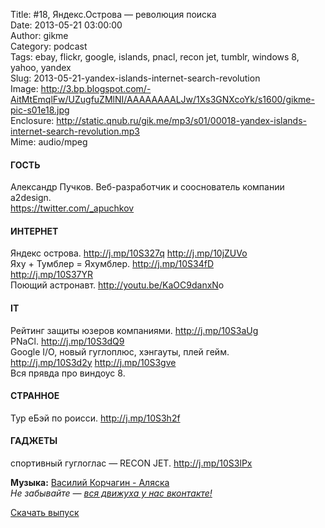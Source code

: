 Title: #18, Яндекс.Острова — революция поиска  
Date: 2013-05-21 03:00:00  
Author: gikme  
Category: podcast  
Tags: ebay, flickr, google, islands, pnacl, recon jet, tumblr, windows 8, yahoo, yandex  
Slug: 2013-05-21-yandex-islands-internet-search-revolution  
Image: http://3.bp.blogspot.com/-AitMtEmqlFw/UZugfuZMlNI/AAAAAAAALJw/1Xs3GNXcoYk/s1600/gikme-pic-s01e18.jpg  
Enclosure: http://static.qnub.ru/gik.me/mp3/s01/00018-yandex-islands-internet-search-revolution.mp3  
Mime: audio/mpeg

#### ГОСТЬ

Александр Пучков. Веб-разработчик и сооснователь компании a2design.  
<https://twitter.com/_apuchkov>

#### ИНТЕРНЕТ

Яндекс острова. <http://j.mp/10S327q> <http://j.mp/10jZUVo>  
Яху + Тумблер = Яхумблер. <http://j.mp/10S34fD>  
<http://j.mp/10S37YR>  
Поющий астронавт. <http://youtu.be/KaOC9danxN>o

#### IT

Рейтинг защиты юзеров компаниями. <http://j.mp/10S3aUg>  
PNaCl. <http://j.mp/10S3dQ9>  
Google I/O, новый гуглоплюс, хэнгауты, плей гейм.  
<http://j.mp/10S3d2y> <http://j.mp/10S3gve>  
Вся прявда про виндоус 8.

#### СТРАННОЕ

Тур еБэй по роисси. <http://j.mp/10S3h2f>

#### ГАДЖЕТЫ

спортивный гуглоглас — RECON JET. <http://j.mp/10S3lPx>

**Музыка:** [Василий Корчагин - Аляска](http://vk.com/bacc3)  
*Не забывайте — [вся движуха у нас вконтакте!](http://vk.com/gikme)*

[Скачать выпуск](http://static.qnub.ru/gik.me/mp3/s01/00018-yandex-islands-internet-search-revolution.mp3)

